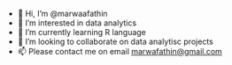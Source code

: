 - 👋 Hi, I’m @marwaafathin
- 👀 I’m interested in data analytics
- 🌱 I’m currently learning R language
- 💞️ I’m looking to collaborate on data analytisc projects
- 📫 Please contact me on email marwafathin@gmail.com

<!---
marwaafathin/marwaafathin is a ✨ special ✨ repository because its `README.md` (this file) appears on your GitHub profile.
You can click the Preview link to take a look at your changes.
--->
